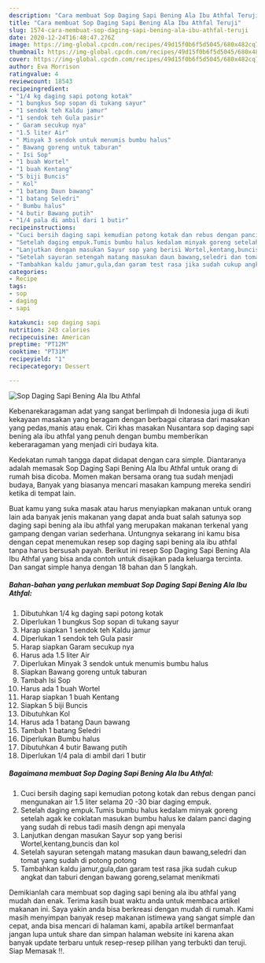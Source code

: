 ```yaml
---
description: "Cara membuat Sop Daging Sapi Bening Ala Ibu Athfal Teruji"
title: "Cara membuat Sop Daging Sapi Bening Ala Ibu Athfal Teruji"
slug: 1574-cara-membuat-sop-daging-sapi-bening-ala-ibu-athfal-teruji
date: 2020-12-24T16:48:47.276Z
image: https://img-global.cpcdn.com/recipes/49d15f0b6f5d5045/680x482cq70/sop-daging-sapi-bening-ala-ibu-athfal-foto-resep-utama.jpg
thumbnail: https://img-global.cpcdn.com/recipes/49d15f0b6f5d5045/680x482cq70/sop-daging-sapi-bening-ala-ibu-athfal-foto-resep-utama.jpg
cover: https://img-global.cpcdn.com/recipes/49d15f0b6f5d5045/680x482cq70/sop-daging-sapi-bening-ala-ibu-athfal-foto-resep-utama.jpg
author: Eva Morrison
ratingvalue: 4
reviewcount: 18543
recipeingredient:
- "1/4 kg daging sapi potong kotak"
- "1 bungkus Sop sopan di tukang sayur"
- "1 sendok teh Kaldu jamur"
- "1 sendok teh Gula pasir"
- " Garam secukup nya"
- "1.5 liter Air"
- " Minyak 3 sendok untuk menumis bumbu halus"
- " Bawang goreng untuk taburan"
- " Isi Sop"
- "1 buah Wortel"
- "1 buah Kentang"
- "5 biji Buncis"
- " Kol"
- "1 batang Daun bawang"
- "1 batang Seledri"
- " Bumbu halus"
- "4 butir Bawang putih"
- "1/4 pala di ambil dari 1 butir"
recipeinstructions:
- "Cuci bersih daging sapi kemudian potong kotak dan rebus dengan panci mengunakan air 1.5 liter selama 20 -30 biar daging empuk."
- "Setelah daging empuk.Tumis bumbu halus kedalam minyak goreng setelah agak ke coklatan masukan bumbu halus ke dalam panci daging yang sudah di rebus tadi masih dengn api menyala"
- "Lanjutkan dengan masukan Sayur sop yang berisi Wortel,kentang,buncis dan kol"
- "Setelah sayuran setengah matang masukan daun bawang,seledri dan tomat yang sudah di potong potong"
- "Tambahkan kaldu jamur,gula,dan garam test rasa jika sudah cukup angkat dan taburi dengan bawang goreng,selamat menikmati"
categories:
- Recipe
tags:
- sop
- daging
- sapi

katakunci: sop daging sapi 
nutrition: 243 calories
recipecuisine: American
preptime: "PT12M"
cooktime: "PT31M"
recipeyield: "1"
recipecategory: Dessert

---
```



![Sop Daging Sapi Bening Ala Ibu Athfal](https://img-global.cpcdn.com/recipes/49d15f0b6f5d5045/680x482cq70/sop-daging-sapi-bening-ala-ibu-athfal-foto-resep-utama.jpg)

Kebenarekaragaman adat yang sangat berlimpah di Indonesia juga di ikuti kekayaan masakan yang beragam dengan berbagai citarasa dari masakan yang pedas,manis atau enak. Ciri khas masakan Nusantara sop daging sapi bening ala ibu athfal yang penuh dengan bumbu memberikan keberaragaman yang menjadi ciri budaya kita.


Kedekatan rumah tangga dapat didapat dengan cara simple. Diantaranya adalah memasak Sop Daging Sapi Bening Ala Ibu Athfal untuk orang di rumah bisa dicoba. Momen makan bersama orang tua sudah menjadi budaya, Banyak yang biasanya mencari masakan kampung mereka sendiri ketika di tempat lain.



Buat kamu yang suka masak atau harus menyiapkan makanan untuk orang lain ada banyak jenis makanan yang dapat anda buat salah satunya sop daging sapi bening ala ibu athfal yang merupakan makanan terkenal yang gampang dengan varian sederhana. Untungnya sekarang ini kamu bisa dengan cepat menemukan resep sop daging sapi bening ala ibu athfal tanpa harus bersusah payah.
Berikut ini resep Sop Daging Sapi Bening Ala Ibu Athfal yang bisa anda contoh untuk disajikan pada keluarga tercinta. Dan sangat simple hanya dengan 18 bahan dan 5 langkah.


<!--inarticleads1-->

##### Bahan-bahan yang perlukan membuat Sop Daging Sapi Bening Ala Ibu Athfal:

1. Dibutuhkan 1/4 kg daging sapi potong kotak
1. Diperlukan 1 bungkus Sop sopan di tukang sayur
1. Harap siapkan 1 sendok teh Kaldu jamur
1. Diperlukan 1 sendok teh Gula pasir
1. Harap siapkan  Garam secukup nya
1. Harus ada 1.5 liter Air
1. Diperlukan  Minyak 3 sendok untuk menumis bumbu halus
1. Siapkan  Bawang goreng untuk taburan
1. Tambah  Isi Sop
1. Harus ada 1 buah Wortel
1. Harap siapkan 1 buah Kentang
1. Siapkan 5 biji Buncis
1. Dibutuhkan  Kol
1. Harus ada 1 batang Daun bawang
1. Tambah 1 batang Seledri
1. Diperlukan  Bumbu halus
1. Dibutuhkan 4 butir Bawang putih
1. Diperlukan 1/4 pala di ambil dari 1 butir




<!--inarticleads2-->

##### Bagaimana membuat  Sop Daging Sapi Bening Ala Ibu Athfal:

1. Cuci bersih daging sapi kemudian potong kotak dan rebus dengan panci mengunakan air 1.5 liter selama 20 -30 biar daging empuk.
1. Setelah daging empuk.Tumis bumbu halus kedalam minyak goreng setelah agak ke coklatan masukan bumbu halus ke dalam panci daging yang sudah di rebus tadi masih dengn api menyala
1. Lanjutkan dengan masukan Sayur sop yang berisi Wortel,kentang,buncis dan kol
1. Setelah sayuran setengah matang masukan daun bawang,seledri dan tomat yang sudah di potong potong
1. Tambahkan kaldu jamur,gula,dan garam test rasa jika sudah cukup angkat dan taburi dengan bawang goreng,selamat menikmati




Demikianlah cara membuat sop daging sapi bening ala ibu athfal yang mudah dan enak. Terima kasih buat waktu anda untuk membaca artikel makanan ini. Saya yakin anda bisa berkreasi dengan mudah di rumah. Kami masih menyimpan banyak resep makanan istimewa yang sangat simple dan cepat, anda bisa mencari di halaman kami, apabila artikel bermanfaat jangan lupa untuk share dan simpan halaman website ini karena akan banyak update terbaru untuk resep-resep pilihan yang terbukti dan teruji. Siap Memasak !!. 
